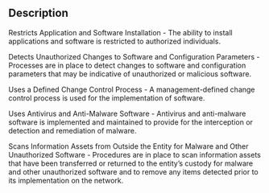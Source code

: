 ## Description

Restricts Application and Software Installation - The ability to install applications and software is restricted to authorized individuals.

Detects Unauthorized Changes to Software and Configuration Parameters - Processes are in place to detect changes to software and configuration parameters that may be indicative of unauthorized or malicious software.

Uses a Defined Change Control Process - A management-defined change control process is used for the implementation of software.

Uses Antivirus and Anti-Malware Software - Antivirus and anti-malware software is implemented and maintained to provide for the interception or detection and remediation of malware.

Scans Information Assets from Outside the Entity for Malware and Other Unauthorized Software - Procedures are in place to scan information assets that have been transferred or returned to the entity’s custody for malware and other unauthorized software and to remove any items detected prior to its implementation on the network.
